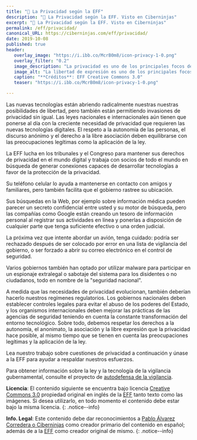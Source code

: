 ```yaml
---
title: "🚨 La Privacidad según la EFF"
description: "🚨 La Privacidad según la EFF. Visto en Ciberninjas"
excerpt: "🚨 La Privacidad según la EFF. Visto en Ciberninjas"
permalink: /eff/privacidad/
canonical_URL: https://ciberninjas.com/eff/privacidad/
date: 2019-10-08
published: true
header:
   overlay_image: "https://i.ibb.co/McrB0m8/icon-privacy-1-0.png"
   overlay_filter: "0.2"
   image_description: "La privacidad es uno de los principales focos de preocupación dentro de la Fundación Frontera Electrónica \ Visto en Ciberninjas"
   image_alt: "La libertad de expresión es uno de los principales focos de preocupación dentro de la Fundación Frontera Electrónica \ Visto en Ciberninjas"
   caption: "**Créditos**: EFF Creative Commons 3.0"
   teaser: "https://i.ibb.co/McrB0m8/icon-privacy-1-0.png"

---
```


Las nuevas tecnologías están abriendo radicalmente nuestras nuestras posibilidades de libertad, pero también están permitiendo invasiones de privacidad sin igual. Las leyes nacionales e internacionales aún tienen que ponerse al día con la creciente necesidad de privacidad que requieren las nuevas tecnologías digitales. El respeto a la autonomía de las personas, el discurso anónimo y el derecho a la libre asociación deben equilibrarse con las preocupaciones legítimas como la aplicación de la ley.

La EFF lucha en los tribunales y el Congreso para mantener sus derechos de privacidad en el mundo digital y trabaja con socios de todo el mundo en búsqueda de generar conexiones capaces de desarrollar tecnologías a favor de la protección de la privacidad.

Su teléfono celular lo ayuda a mantenerse en contacto con amigos y familiares, pero también facilita que el gobierno rastree su ubicación.

Sus búsquedas en la Web, por ejemplo sobre información médica pueden parecer un secreto confidencial entre usted y su motor de búsqueda, pero las compañías como Google están creando un tesoro de información personal al registrar sus actividades en línea y ponerlas a disposición de cualquier parte que tenga suficiente efectivo o una orden judicial.

La próxima vez que intente abordar un avión, tenga cuidado: podría ser rechazado después de ser colocado por error en una lista de vigilancia del gobierno, o ser forzado a abrir su correo electrónico en el control de seguridad.

Varios gobiernos también han optado por utilizar malware para participar en un espionaje extralegal o sabotaje del sistema para los disidentes o no ciudadanos, todo en nombre de la "seguridad nacional".

A medida que las necesidades de privacidad evolucionan, también deberían hacerlo nuestros regímenes regulatorios. Los gobiernos nacionales deben establecer controles legales para evitar el abuso de los poderes del Estado, y los organismos internacionales deben  mejorar las prácticas de las agencias de seguridad teniendo en cuenta la constante transformación del entorno tecnológico. Sobre todo, debemos respetar los derechos a la autonomía, el anonimato, la asociación y la libre expresión que la privacidad hace posible, al mismo tiempo que se tienen en cuenta las preocupaciones legítimas y la aplicación de la ley.

Lea nuestro trabajo sobre cuestiones de privacidad a continuación y únase a la EFF para ayudar a respaldar nuestros esfuerzos.

Para obtener información sobre la ley y la tecnología de la vigilancia gubernamental, consulte el proyecto de [autodefensa de la vigilancia](/eff/autodefensa-vigilancia/).

**Licencia**: El contenido siguiente se encuentra bajo licencia [Creative Commons 3.0](https://creativecommons.org/licenses/by-sa/3.0/deed.es) propiedad original en inglés de la [EFF](https://kutt.it/eff) tanto texto como las imágenes. Si desea utilizarlo, en todo momento el contenido debe estar bajo la misma licencia.
{: .notice--info}

**Info. Legal**: Este contenido debe dar reconocimientos a [Pablo Álvarez Corredera o Ciberninjas](https://kutt.it/ciberninjas) como creador primario del contenido en español; además de a la [EFF](https://kutt.it/eff) como creador original de mismo.
{: .notice--info}